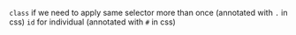 `class` if we need to apply same selector more than once (annotated with `.` in css)
`id` for individual (annotated with `#` in css)